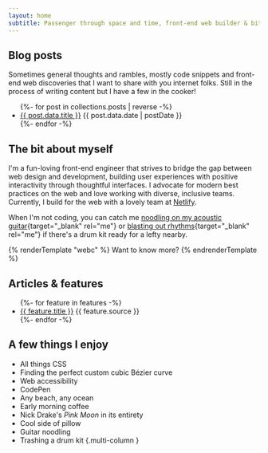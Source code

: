 ```yaml
---
layout: home
subtitle: Passenger through space and time, front-end web builder & bittersweet songs enthusiast
---
```


## Blog posts

Sometimes general thoughts and rambles, mostly code snippets and front-end web discoveries that I want to share with you internet folks. Still in the process of writing content but I have a few in the cooker!

<ul>
  {%- for post in collections.posts | reverse  -%}
    <li>
      <a href="{{ post.url }}">{{ post.data.title }}</a>
      <span class="source">{{ post.data.date | postDate }}</span>
    </li>
  {%- endfor -%}
</ul>

## The bit about myself

I'm a fun-loving front-end engineer that strives to bridge the gap between web design and development, building user experiences with positive interactivity through thoughtful interfaces. I advocate for modern best practices on the web and love working with diverse, inclusive teams. Currently, I build for the web with a lovely team at <a href="https://www.netlify.com/">Netlify</a>.

When I'm not coding, you can catch me [noodling on my acoustic guitar](https://twitter.com/hexagoncircle/status/1413526995376295941?s=20"){target="_blank" rel="me"} or [blasting out rhythms](https://twitter.com/hexagoncircle/status/1285798846568767496?s=20){target="_blank" rel="me"} if there's a drum kit ready for a lefty nearby.

{% renderTemplate "webc" %}
Want to know more? <rm-wave-hello webc:nokeep />
{% endrenderTemplate %}

## Articles & features

<ul>
  {%- for feature in features -%}
    <li>
      <a href="{{ feature.url }}" target="_blank" rel="noopener">{{ feature.title }}</a>
      <span class="source">{{ feature.source }}</span>
    </li>
  {%- endfor -%}
</ul>

## A few things I enjoy

- All things CSS
- Finding the perfect custom cubic Bézier curve
- Web accessibility
- CodePen
- Any beach, any ocean
- Early morning coffee
- Nick Drake's <em>Pink Moon</em> in its entirety
- Cool side of pillow
- Guitar noodling
- Trashing a drum kit
  {.multi-column }
